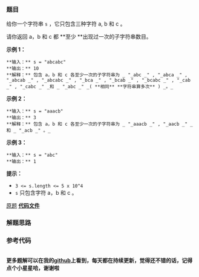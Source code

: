 ### 题目
给你一个字符串 `s` ，它只包含三种字符 a, b 和 c 。

请你返回 a，b 和 c 都  **至少  **出现过一次的子字符串数目。



**示例 1：**

    
    
    **输入：** s = "abcabc"
    **输出：** 10
    **解释：** 包含 a，b 和 c 各至少一次的子字符串为 _ "_abc _" , "_abca _" , "_abcab _" , "_abcabc _" , "_bca _" , "_bcab _" , "_bcabc _" , "_cab _" , "_cabc _" _和 _ "_abc _" _( **相同** **字符串算多次** ) _。_
    

**示例 2：**

    
    
    **输入：** s = "aaacb"
    **输出：** 3
    **解释：** 包含 a，b 和 c 各至少一次的子字符串为 _ "_aaacb _" , "_aacb _" _和 _ "_acb _" 。_
    

**示例 3：**

    
    
    **输入：** s = "abc"
    **输出：** 1
    



**提示：**

  * `3 <= s.length <= 5 x 10^4`
  * `s` 只包含字符 a，b 和 c 。

[原题](https://leetcode-cn.com/problems/number-of-substrings-containing-all-three-characters/)    **[代码文件]()**


### 解题思路




### 参考代码

```go


```




**更多题解可以在我的[github](https://github.com/LZH139/leetcode_Go)上看到，每天都在持续更新，觉得还不错的话，记得点个小星星哈，谢谢啦**
